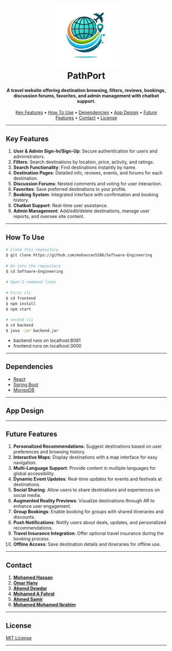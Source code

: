 
<h1 align="center">
  <br>  
  <a href=""><img src="docs\images\logo.png" alt="Markdownify" width="200"></a>
  <br>
  PathPort
  <br>
</h1>

<h4 align="center">A travel website offering destination browsing, filters, reviews, bookings, discussion forums, favorites, and admin management with chatbot support.</h4>

<!-- <p align="center">
  <a href="https://badge.fury.io/js/electron-markdownify">
    <img src="https://badge.fury.io/js/electron-markdownify.svg"
         alt="Gitter">
  </a>
  <a href="https://gitter.im/amitmerchant1990/electron-markdownify"><img src="https://badges.gitter.im/amitmerchant1990/electron-markdownify.svg"></a>
  <a href="https://saythanks.io/to/bullredeyes@gmail.com">
      <img src="https://img.shields.io/badge/SayThanks.io-%E2%98%BC-1EAEDB.svg">
  </a>
  <a href="https://www.paypal.me/AmitMerchant">
    <img src="https://img.shields.io/badge/$-donate-ff69b4.svg?maxAge=2592000&amp;style=flat">
  </a>
</p> -->

<p align="center">
  <a href="#key-features">Key Features</a> •
  <a href="#how-to-use">How To Use</a> •
  <a href="#dependencies">Dependencies</a> •
  <a href="#app-design">App Design</a> •
  <a href="#future-features">Future Features</a> •
  <a href="#contact">Contact</a> •
  <a href="#license">License</a>
</p>

<!-- ![screenshot](https://raw.githubusercontent.com/amitmerchant1990/electron-markdownify/master/app/img/markdownify.gif) -->

---

## Key Features

1. **User & Admin Sign-In/Sign-Up**: Secure authentication for users and administrators.  
2. **Filters**: Search destinations by location, price, activity, and ratings.  
3. **Search Functionality**: Find destinations instantly by name.  
4. **Destination Pages**: Detailed info, reviews, events, and forums for each destination.  
5. **Discussion Forums**: Nested comments and voting for user interaction.  
6. **Favorites**: Save preferred destinations to your profile.  
7. **Booking System**: Integrated interface with confirmation and booking history.  
8. **Chatbot Support**: Real-time user assistance.  
9. **Admin Management**: Add/edit/delete destinations, manage user reports, and oversee site content.  

---

## How To Use

```bash
# Clone this repository
$ git clone https://github.com/mohassan5286/Software-Engineering

# Go into the repository
$ cd Software-Engineering

# Open 2 command lines

# First cli
$ cd frontend
$ npm install
$ npm start

# second cli
$ cd backend
$ java -jar backend.jar

```
* backend runs on localhost:8081
* frontend runs on localhost:3000

---

## Dependencies

* [React](https://reactjs.org/)
* [Spring Boot](https://spring.io/projects/spring-boot)
* [MongoDB](https://www.mongodb.com/)

---

## App Design


---

## Future Features

1. **Personalized Recommendations**: Suggest destinations based on user preferences and browsing history.  
2. **Interactive Maps**: Display destinations with a map interface for easy navigation.  
3. **Multi-Language Support**: Provide content in multiple languages for global accessibility.  
4. **Dynamic Event Updates**: Real-time updates for events and festivals at destinations.  
5. **Social Sharing**: Allow users to share destinations and experiences on social media.  
6. **Augmented Reality Previews**: Visualize destinations through AR to enhance user engagement.  
7. **Group Bookings**: Enable booking for groups with shared itineraries and discounts.  
8. **Push Notifications**: Notify users about deals, updates, and personalized recommendations.  
9. **Travel Insurance Integration**: Offer optional travel insurance during the booking process.  
10. **Offline Access**: Save destination details and itineraries for offline use.  

---

## Contact

1. [**Mohamed Hassan**]()
2. [**Omar Hany**]()
3. [**Ahemd Dewdar**]()
4. [**Mohamed A Fahrat**]()
5. [**Ahmed Samir**]()
6. [**Mohamed Mohamed Ibrahim**]()

---

## License

[MIT License](LICENSE)

---
